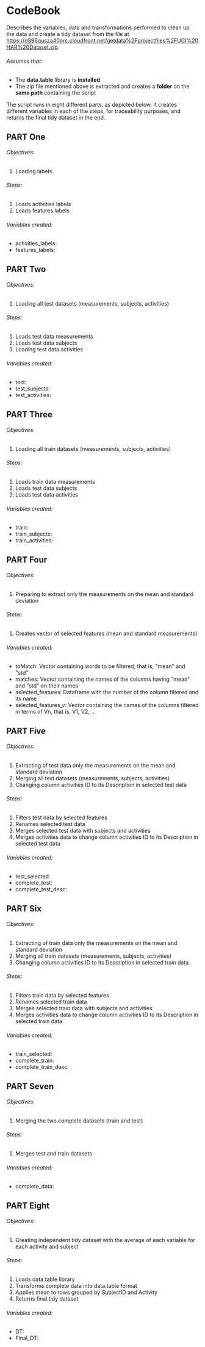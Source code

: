 # CodeBook

Describes the variables, data and transformations performed to clean up the data and create a tidy dataset from the file at https://d396qusza40orc.cloudfront.net/getdata%2Fprojectfiles%2FUCI%20HAR%20Dataset.zip.

###### Assumes that:
- The **data.table** library is **installed**
- The zip file mentioned above is extracted and creates a **folder** on the **same path** containing the script

The script runs in eight different parts, as depicted below. It creates different variables in each of the steps, for traceability purposes, and returns the final tidy dataset in the end.

## PART One

###### Objectives:
1. Loading labels

###### Steps:
1. Loads activities labels
2. Loads features labels

###### Variables created:
- activities_labels:
- features_labels:

## PART Two

###### Objectives: 
1. Loading all test datasets (measurements, subjects, activities)

###### Steps:
1. Loads test data measurements
2. Loads test data subjects
3. Loading test data activities

###### Variables created:
- test:
- test_subjects:
- test_activities:

## PART Three

###### Objectives: 
1. Loading all train datasets (measurements, subjects, activities)

###### Steps:
1. Loads train data measurements
2. Loads test data subjects
3. Loads test data activities

###### Variables created:
- train:
- train_subjects:
- train_activities:

## PART Four

###### Objectives:
1. Preparing to extract only the measurements on the mean and standard deviation

###### Steps:
1. Creates vector of selected features (mean and standard measurements)

###### Variables created:
- toMatch: Vector containing words to be filtered, that is, "mean" and "std"
- matches: Vector containing the names of the columns having "mean" and "std" on their names
- selected_features: Dataframe with the number of the column filtered and its name
- selected_features_v: Vector containing the names of the columns filtered in terms of Vn, that is, V1, V2, ...

## PART Five

###### Objectives:
1. Extracting of test data only the measurements on the mean and standard deviation
2. Merging all test datasets (measurements, subjects, activities)
3. Changing column activities ID to its Description in selected test data

###### Steps:
1. Filters test data by selected features 
2. Renames selected test data
3. Merges selected test data with subjects and activities
4. Merges activities data to change column activities ID to its Description in selected test data

###### Variables created:
- test_selected:
- complete_test:
- complete_test_desc:

## PART Six

###### Objectives:
1. Extracting of train data only the measurements on the mean and standard deviation
2. Merging all train datasets (measurements, subjects, activities)
3. Changing column activities ID to its Description in selected train data

###### Steps:
1. Filters train data by selected features 
2. Renames selected train data
3. Merges selected train data with subjects and activities
4. Merges activities data to change column activities ID to its Description in selected train data

###### Variables created:
- train_selected:
- complete_train:
- complete_train_desc:

## PART Seven

###### Objectives:
1. Merging the two complete datasets (train and test)

###### Steps:
1. Merges test and train datasets

###### Variables created:
- complete_data:

## PART Eight

###### Objectives:
1. Creating independent tidy dataset with the average of each variable for each activity and subject

###### Steps:
1. Loads data.table library
2. Transforms complete data into data.table format
3. Applies mean to rows grouped by SubjectID and Activity
4. Returns final tidy dataset

###### Variables created:
- DT:
- Final_DT:
